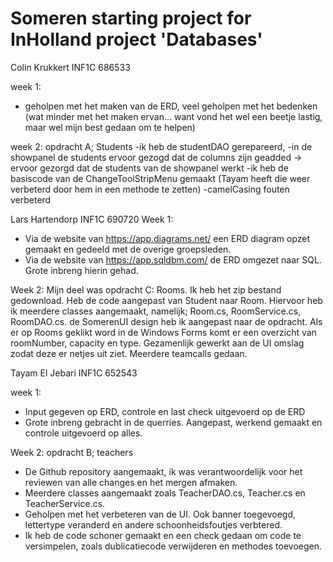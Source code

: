 # Someren starting project for InHolland project 'Databases'
Colin Krukkert
INF1C
686533

week 1: 
- geholpen met het maken van de ERD, veel geholpen met het bedenken (wat minder met het maken ervan... want vond het wel een beetje lastig, maar wel mijn best gedaan om te helpen)

week 2: opdracht A; Students
-ik heb de studentDAO gerepareerd, 
-in de showpanel de students ervoor gezogd dat de columns zijn geadded -> ervoor gezorgd dat de students van de showpanel werkt
-ik heb de basiscode van de ChangeToolStripMenu gemaakt (Tayam heeft die weer verbeterd door hem in een methode te zetten) 
-camelCasing fouten verbeterd 

Lars Hartendorp 
INF1C
690720
Week 1: 
- Via de website van https://app.diagrams.net/ een ERD diagram opzet gemaakt en gedeeld met de overige groepsleden. 
- Via de website van https://app.sqldbm.com/ de ERD omgezet naar SQL. Grote inbreng hierin gehad. 


Week 2: 
Mijn deel was opdracht C: Rooms.
Ik heb het zip bestand gedownload. Heb de code aangepast van Student naar Room. Hiervoor heb ik meerdere classes aangemaakt, 
namelijk; Room.cs, RoomService.cs, RoomDAO.cs. de SomerenUI design heb ik aangepast naar de opdracht. Als er op Rooms geklikt word
in de Windows Forms komt er een overzicht van roomNumber, capacity en type. Gezamenlijk gewerkt aan de UI omslag zodat deze er netjes uit ziet. 
Meerdere teamcalls gedaan.

Tayam El Jebari
INF1C
652543

week 1:
- Input gegeven op ERD, controle en last check uitgevoerd op de ERD
- Grote inbreng gebracht in de querries. Aangepast, werkend gemaakt en controle uitgevoerd op alles.

Week 2: opdracht B; teachers
- De Github repository aangemaakt, ik was verantwoordelijk voor het reviewen van alle changes en het mergen afmaken.
- Meerdere classes aangemaakt zoals TeacherDAO.cs, Teacher.cs en TeacherService.cs. 
- Geholpen met het verbeteren van de UI. Ook banner toegevoegd, lettertype veranderd en andere schoonheidsfoutjes verbtered.
- Ik heb de code schoner gemaakt en een check gedaan om code te versimpelen, zoals dublicatiecode verwijderen en methodes toevoegen.

